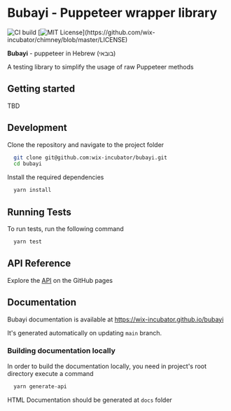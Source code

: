 # Bubayi - Puppeteer wrapper library

![CI build](https://github.com/wix-incubator/bubayi/actions/workflows/main.yml/badge.svg)
[![MIT License](https://img.shields.io/apm/l/atomic-design-ui.svg?)](https://github.com/wix-incubator/chimney/blob/master/LICENSE)

**Bubayi** - puppeteer in Hebrew (בובאי)

A testing library to simplify the usage of raw Puppeteer methods

## Getting started

TBD

## Development

Clone the repository and navigate to the project folder

```bash
  git clone git@github.com:wix-incubator/bubayi.git
  cd bubayi
```

Install the required dependencies

```bash
  yarn install
```

## Running Tests

To run tests, run the following command

```bash
  yarn test
```

## API Reference

Explore the [API](https://wix-incubator.github.io/bubayi/modules.html) on the GitHub pages

## Documentation

Bubayi documentation is available at https://wix-incubator.github.io/bubayi

It's generated automatically on updating `main` branch.

### Building documentation locally

In order to build the documentation locally, you need in project's root directory execute a command

```bash
  yarn generate-api
```

HTML Documentation should be generated at `docs` folder
